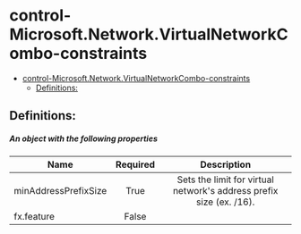 <a name="control-microsoft-network-virtualnetworkcombo-constraints"></a>
# control-Microsoft.Network.VirtualNetworkCombo-constraints
* [control-Microsoft.Network.VirtualNetworkCombo-constraints](#control-microsoft-network-virtualnetworkcombo-constraints)
    * [Definitions:](#control-microsoft-network-virtualnetworkcombo-constraints-definitions)

<a name="control-microsoft-network-virtualnetworkcombo-constraints-definitions"></a>
## Definitions:
<a name="control-microsoft-network-virtualnetworkcombo-constraints-definitions-an-object-with-the-following-properties"></a>
##### An object with the following properties
| Name | Required | Description
| ---|:--:|:--:|
|minAddressPrefixSize|True|Sets the limit for virtual network's address prefix size (ex. /16).
|fx.feature|False|
